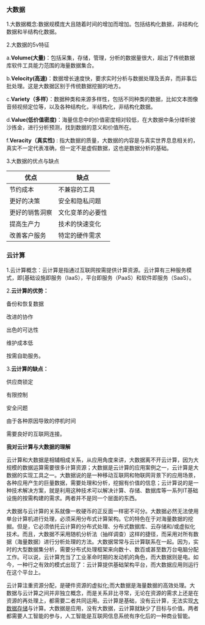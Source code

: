 ### 大数据

1.大数据概念:数据规模庞大且随着时间的增加而增加。包括结构化数据，非结构化数据和半结构化数据。

2.大数据的5v特征

a.**Volume(大量)**：包括采集，存储，管理，分析的数据量很大，超出了传统数据库软件工具能力范围的海量数据集合。

b.**Velocity(高速)**：数据增长速度快，要求实时分析与数据处理及丢弃，而非事后批处理。这是大数据区别于传统数据挖掘的地方。

c.**Variety（多样）**：数据种类和来源多样性，包括不同种类的数据，比如文本图像音频视频定位等，以及各种结构化，半结构化，非结构化数据。

d.**Value(低价值密度)**：海量信息中的价值密度相对较低，在大数据中条分缕析披沙拣金，进行分析预测，找到数据的意义和价值所在。

f.**Veracity（真实性)** : 指大数据的质量，大数据的内容是与真实世界息息相关的，真实不一定代表准确，但一定不是虚假数据，这也是数据分析的基础。

3.大数据的优点与缺点

| 优点           | 缺点             |
| -------------- | ---------------- |
| 节约成本       | 不兼容的工具     |
| 更好的决策     | 安全和隐私问题   |
| 更好的销售洞察 | 文化变革的必要性 |
| 提高生产力     | 技术的快速变化   |
| 改善客户服务   | 特定的硬件需求   |

### 云计算

1.云计算概念：云计算是指通过互联网按需提供计算资源。云计算有三种服务模式，即[基础设施即服务（IaaS），平台即服务（PaaS）和软件即服务（SaaS）。

2.**云计算的优势：**

备份和恢复数据

改进的协作

出色的可达性

维护成本低

按需自助服务。

3.**云计算的缺点：**

供应商锁定

有限控制

安全问题

由于各种原因导致的停机时间

需要良好的互联网连接。

**我对云计算与大数据的理解**

云计算和大数据是相辅相成关系，从应用角度来讲，大数据离不开云计算，因为大规模的数据运算需要很多计算资源；大数据是云计算的应用案例之一，云计算是大数据的实现工具之一。大数据说的是一种移动互联网和物联网背景下的应用场景，各种应用产生的巨量数据，需要处理和分析，挖掘有价值的信息；云计算说的是一种技术解决方案，就是利用这种技术可以解决计算、存储、数据库等一系列IT基础设施的按需构建的需求。两者并不是同一个层面的东西。

大数据与云计算的关系就像一枚硬币的正反面一样密不可分。大数据必然无法使用单台计算机进行处理，必须采用分布式计算架构。它的特色在于对海量数据的挖掘。但是，它必须依托云计算的分布式处理、分布式数据库、云存储和/或虚拟化技术。而且，大数据不采用随机分析法（抽样调查）这样的捷径，而采用对所有数据（海量数据）进行分析处理的方法。大数据常常与云计算联系在一起。因为，实时的大型数据集分析，需要分布式处理框架来向数十、数百或甚至数万台电脑分配工作。可以说，云计算充当了工业革命时期的发动机的角色，而大数据则是电。如今，一种行之有效的模式出现了：云计算提供基础架构平台，而大数据应用则运行在这个平台上。

云计算注重资源分配，是硬件资源的虚拟化;而大数据是海量数据的高效处理。大数据与云计算之间并非独立概念，而是关系非比寻常，无论在资源的需求上还是在资源的再处理上，都需要二者共同运用。云计算是基础，没有云计算，无法实现[大数据存储](https://cloud.tencent.com/solution/bigdata-storage?from=10680)与计算。大数据是应用，没有大数据，云计算就缺少了目标与价值。两者都需要人工智能的参与，人工智能是互联网信息系统有序化后的一种商业智能。

